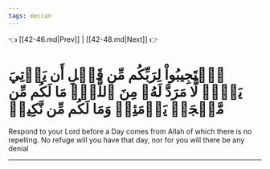 ```yaml
---
tags: meccan
---
```


👈 [[42-46.md|Prev]] | [[42-48.md|Next]] 👉

# ٱسۡتَجِيبُواْ لِرَبِّكُم مِّن قَبۡلِ أَن يَأۡتِيَ يَوۡمٞ لَّا مَرَدَّ لَهُۥ مِنَ ٱللَّهِۚ مَا لَكُم مِّن مَّلۡجَإٖ يَوۡمَئِذٖ وَمَا لَكُم مِّن نَّكِيرٖ

Respond to your Lord before a Day comes from Allah of which there is no repelling. No refuge will you have that day, nor for you will there be any denial

---

